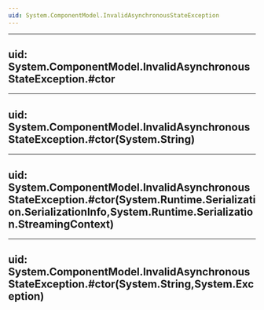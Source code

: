 ```yaml
---
uid: System.ComponentModel.InvalidAsynchronousStateException
---
```


---
uid: System.ComponentModel.InvalidAsynchronousStateException.#ctor
---

---
uid: System.ComponentModel.InvalidAsynchronousStateException.#ctor(System.String)
---

---
uid: System.ComponentModel.InvalidAsynchronousStateException.#ctor(System.Runtime.Serialization.SerializationInfo,System.Runtime.Serialization.StreamingContext)
---

---
uid: System.ComponentModel.InvalidAsynchronousStateException.#ctor(System.String,System.Exception)
---
